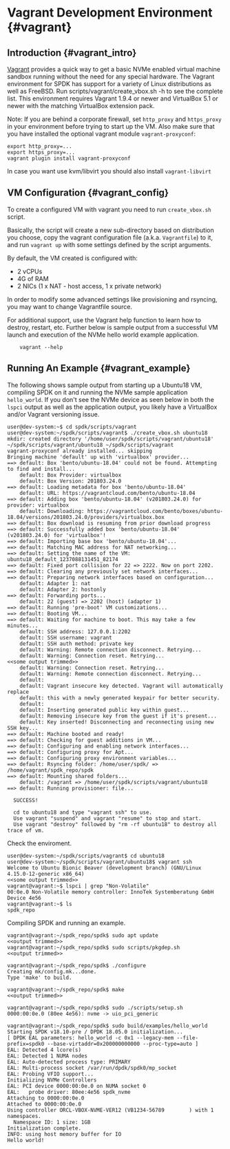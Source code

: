 # Vagrant Development Environment {#vagrant}

## Introduction {#vagrant_intro}

[Vagrant](https://www.vagrantup.com/) provides a quick way to get a basic
NVMe enabled virtual machine sandbox running without the need for any
special hardware.
The Vagrant environment for SPDK has support for a variety of Linux distributions as well as FreeBSD.
Run scripts/vagrant/create_vbox.sh -h to see the complete list.
This environment requires Vagrant 1.9.4 or newer and
VirtualBox 5.1 or newer with the matching VirtualBox extension pack.

Note: If you are behind a corporate firewall, set `http_proxy` and `https_proxy` in
your environment before trying to start up the VM.  Also make sure that you
have installed the optional vagrant module `vagrant-proxyconf`:

~~~{.sh}
export http_proxy=...
export https_proxy=...
vagrant plugin install vagrant-proxyconf
~~~

In case you want use kvm/libvirt you should also install `vagrant-libvirt`

## VM Configuration {#vagrant_config}

To create a configured VM with vagrant you need to run `create_vbox.sh` script.

Basically, the script will create a new sub-directory based on distribution you choose,
copy the vagrant configuration file (a.k.a. `Vagrantfile`) to it,
and run `vagrant up` with some settings defined by the script arguments.

By default, the VM created is configured with:

- 2 vCPUs
- 4G of RAM
- 2 NICs (1 x NAT - host access, 1 x private network)

In order to modify some advanced settings like provisioning and rsyncing,
you may want to change Vagrantfile source.

For additional support, use the Vagrant help function to learn how to destroy, restart, etc.
Further below is sample output from a successful VM launch and execution of the NVMe hello
world example application.

~~~{.sh}
    vagrant --help
~~~

## Running An Example {#vagrant_example}

The following shows sample output from starting up a Ubuntu18 VM,
compiling SPDK on it and running the NVMe sample application `hello_world`.
If you don't see the NVMe device as seen below in both the `lspci` output as well as the
application output, you likely have a VirtualBox and/or Vagrant
versioning issue.

~~~{.sh}
user@dev-system:~$ cd spdk/scripts/vagrant
user@dev-system:~/spdk/scripts/vagrant$ ./create_vbox.sh ubuntu18
mkdir: created directory '/home/user/spdk/scripts/vagrant/ubuntu18'
~/spdk/scripts/vagrant/ubuntu18 ~/spdk/scripts/vagrant
vagrant-proxyconf already installed... skipping
Bringing machine 'default' up with 'virtualbox' provider...
==> default: Box 'bento/ubuntu-18.04' could not be found. Attempting to find and install...
    default: Box Provider: virtualbox
    default: Box Version: 201803.24.0
==> default: Loading metadata for box 'bento/ubuntu-18.04'
    default: URL: https://vagrantcloud.com/bento/ubuntu-18.04
==> default: Adding box 'bento/ubuntu-18.04' (v201803.24.0) for provider: virtualbox
    default: Downloading: https://vagrantcloud.com/bento/boxes/ubuntu-18.04/versions/201803.24.0/providers/virtualbox.box
==> default: Box download is resuming from prior download progress
==> default: Successfully added box 'bento/ubuntu-18.04' (v201803.24.0) for 'virtualbox'!
==> default: Importing base box 'bento/ubuntu-18.04'...
==> default: Matching MAC address for NAT networking...
==> default: Setting the name of the VM: ubuntu18_default_1237088131451_82174
==> default: Fixed port collision for 22 => 2222. Now on port 2202.
==> default: Clearing any previously set network interfaces...
==> default: Preparing network interfaces based on configuration...
    default: Adapter 1: nat
    default: Adapter 2: hostonly
==> default: Forwarding ports...
    default: 22 (guest) => 2202 (host) (adapter 1)
==> default: Running 'pre-boot' VM customizations...
==> default: Booting VM...
==> default: Waiting for machine to boot. This may take a few minutes...
    default: SSH address: 127.0.0.1:2202
    default: SSH username: vagrant
    default: SSH auth method: private key
    default: Warning: Remote connection disconnect. Retrying...
    default: Warning: Connection reset. Retrying...
<<some output trimmed>>
    default: Warning: Connection reset. Retrying...
    default: Warning: Remote connection disconnect. Retrying...
    default:
    default: Vagrant insecure key detected. Vagrant will automatically replace
    default: this with a newly generated keypair for better security.
    default:
    default: Inserting generated public key within guest...
    default: Removing insecure key from the guest if it's present...
    default: Key inserted! Disconnecting and reconnecting using new SSH key...
==> default: Machine booted and ready!
==> default: Checking for guest additions in VM...
==> default: Configuring and enabling network interfaces...
==> default: Configuring proxy for Apt...
==> default: Configuring proxy environment variables...
==> default: Rsyncing folder: /home/user/spdk/ => /home/vagrant/spdk_repo/spdk
==> default: Mounting shared folders...
    default: /vagrant => /home/user/spdk/scripts/vagrant/ubuntu18
==> default: Running provisioner: file...

  SUCCESS!

  cd to ubuntu18 and type "vagrant ssh" to use.
  Use vagrant "suspend" and vagrant "resume" to stop and start.
  Use vagrant "destroy" followed by "rm -rf ubuntu18" to destroy all trace of vm.
~~~

Check the enviroment.

~~~{.sh}
user@dev-system:~/spdk/scripts/vagrant$ cd ubuntu18
user@dev-system:~/spdk/scripts/vagrant/ubuntu18$ vagrant ssh
Welcome to Ubuntu Bionic Beaver (development branch) (GNU/Linux 4.15.0-12-generic x86_64)
<<some output trimmed>>
vagrant@vagrant:~$ lspci | grep "Non-Volatile"
00:0e.0 Non-Volatile memory controller: InnoTek Systemberatung GmbH Device 4e56
vagrant@vagrant:~$ ls
spdk_repo
~~~

Compiling SPDK and running an example.

~~~{.sh}
vagrant@vagrant:~/spdk_repo/spdk$ sudo apt update
<<output trimmed>>
vagrant@vagrant:~/spdk_repo/spdk$ sudo scripts/pkgdep.sh
<<output trimmed>>

vagrant@vagrant:~/spdk_repo/spdk$ ./configure
Creating mk/config.mk...done.
Type 'make' to build.

vagrant@vagrant:~/spdk_repo/spdk$ make
<<output trimmed>>

vagrant@vagrant:~/spdk_repo/spdk$ sudo ./scripts/setup.sh
0000:00:0e.0 (80ee 4e56): nvme -> uio_pci_generic

vagrant@vagrant:~/spdk_repo/spdk$ sudo build/examples/hello_world
Starting SPDK v18.10-pre / DPDK 18.05.0 initialization...
[ DPDK EAL parameters: hello_world -c 0x1 --legacy-mem --file-prefix=spdk0 --base-virtaddr=0x200000000000 --proc-type=auto ]
EAL: Detected 4 lcore(s)
EAL: Detected 1 NUMA nodes
EAL: Auto-detected process type: PRIMARY
EAL: Multi-process socket /var/run/dpdk/spdk0/mp_socket
EAL: Probing VFIO support...
Initializing NVMe Controllers
EAL: PCI device 0000:00:0e.0 on NUMA socket 0
EAL:   probe driver: 80ee:4e56 spdk_nvme
Attaching to 0000:00:0e.0
Attached to 0000:00:0e.0
Using controller ORCL-VBOX-NVME-VER12 (VB1234-56789        ) with 1 namespaces.
  Namespace ID: 1 size: 1GB
Initialization complete.
INFO: using host memory buffer for IO
Hello world!
~~~
